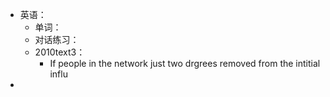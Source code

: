 - 英语：
	- 单词：
	- 对话练习：
	- 2010text3：
		- If people in the network just two drgrees removed from the intitial influ
-
